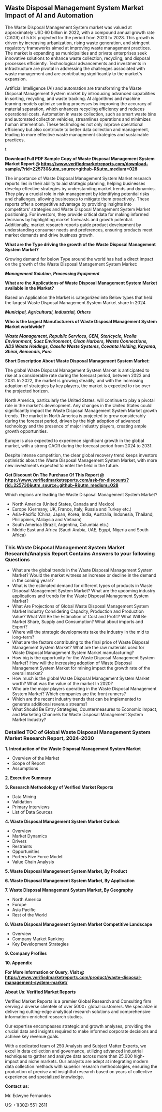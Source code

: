 <h2>Waste Disposal Management System Market Impact of AI and Automation</h2><p>The Waste Disposal Management System market was valued at approximately USD 60 billion in 2022, with a compound annual growth rate (CAGR) of 5.5% projected for the period from 2023 to 2028. This growth is driven by increasing urbanization, rising waste generation, and stringent regulatory frameworks aimed at improving waste management practices. The market is expanding as municipalities and private enterprises seek innovative solutions to enhance waste collection, recycling, and disposal processes efficiently. Technological advancements and investments in infrastructure are pivotal in addressing the challenges associated with waste management and are contributing significantly to the market's expansion.</p><p>Artificial Intelligence (AI) and automation are transforming the Waste Disposal Management System market by introducing advanced capabilities in sorting, recycling, and waste tracking. AI algorithms and machine learning models optimize sorting processes by improving the accuracy of material separation, which enhances recycling efficiency and reduces operational costs. Automation in waste collection, such as smart waste bins and automated collection vehicles, streamlines operations and minimizes human intervention. These technologies not only improve operational efficiency but also contribute to better data collection and management, leading to more effective waste management strategies and sustainable practices.</p>t</p><p id="" class=""><strong>Download Full PDF Sample Copy of Waste Disposal Management System Market Report @ <a href="https://www.verifiedmarketreports.com/download-sample/?rid=225730&utm_source=github-R&utm_medium=028" target="_blank">https://www.verifiedmarketreports.com/download-sample/?rid=225730&utm_source=github-R&utm_medium=028</a></strong></p><p>The importance of&nbsp;Waste Disposal Management System Market research reports lies in their ability to aid strategic planning, helping businesses develop effective strategies by understanding market trends and dynamics. They play a crucial role in risk management by identifying potential risks and challenges, allowing businesses to mitigate them proactively. These reports offer a competitive advantage by providing insights into competitors' strategies and Waste Disposal Management System Market positioning. For investors, they provide critical data for making informed decisions by highlighting market forecasts and growth potential. Additionally, market research reports guide product development by understanding consumer needs and preferences, ensuring products meet market demands and drive business growth.</p><p><strong>What are the&nbsp;Type driving the growth of the Waste Disposal Management System Market?</strong></p><p id="" class="">Growing demand for below Type around the world has had a direct impact on the growth of the Waste Disposal Management System Market:</p><em><strong>Management Solution, Processing Equipment</strong></em></p><strong>What are the&nbsp;Applications&nbsp;of Waste Disposal Management System Market available in the Market?</strong></p><p id="" class="">Based on Application the Market is categorized into Below types that held the largest Waste Disposal Management System Market share In 2024.</p><em><strong>Municipal, Agricultural, Industrial, Others</strong></em></p><strong>Who is the largest Manufacturers of Waste Disposal Management System Market worldwide?</strong></p><p><em><strong>Waste Management, Republic Services, GEM, Stericycle, Veolia Environment, Suez Environment, Clean Harbors, Waste Connections, ADS Waste Holdings, Casella Waste Systems, Covanta Holding, Kayama, Shirai, Remondis, Parc</strong></em></p><p id="" class=""><strong>Short Description About Waste Disposal Management System Market:</strong></p><p>The global Waste Disposal Management System Market is anticipated to rise at a considerable rate during the forecast period, between 2023 and 2031. In 2022, the market is growing steadily, and with the increasing adoption of strategies by key players, the market is expected to rise over the projected horizon.</p><p>North America, particularly the United States, will continue to play a pivotal role in the market's development. Any changes in the United States could significantly impact the Waste Disposal Management System Market growth trends. The market in North America is projected to grow considerably during the forecast period, driven by the high adoption of advanced technology and the presence of major industry players, creating ample growth opportunities.</p><p>Europe is also expected to experience significant growth in the global market, with a strong CAGR during the forecast period from 2024 to 2031.</p><p>Despite intense competition, the clear global recovery trend keeps investors optimistic about the Waste Disposal Management System Market, with more new investments expected to enter the field in the future.</p><p id="" class=""><strong>Get Discount On The Purchase Of This Report @ <a href="https://www.verifiedmarketreports.com/ask-for-discount/?rid=225730&utm_source=github-R&utm_medium=028" target="_blank">https://www.verifiedmarketreports.com/ask-for-discount/?rid=225730&utm_source=github-R&utm_medium=028</a></strong></p>Which regions are leading the Waste Disposal Management System Market?</p><ul><li>North America (United States, Canada and Mexico)</li><li>Europe (Germany, UK, France, Italy, Russia and Turkey etc.)</li><li>Asia-Pacific (China, Japan, Korea, India, Australia, Indonesia, Thailand, Philippines, Malaysia and Vietnam)</li><li>South America (Brazil, Argentina, Columbia etc.)</li><li>Middle East and Africa (Saudi Arabia, UAE, Egypt, Nigeria and South Africa)</li></ul><h3 id="" class="">This Waste Disposal Management System Market Research/Analysis Report Contains Answers to your following Questions</h3><ul><li>What are the global trends in the Waste Disposal Management System Market? Would the market witness an increase or decline in the demand in the coming years?</li><li>What is the estimated demand for different types of products in Waste Disposal Management System Market? What are the upcoming industry applications and trends for the Waste Disposal Management System Market?</li><li>What Are Projections of Global Waste Disposal Management System Market Industry Considering Capacity, Production and Production Value? What Will Be the Estimation of Cost and Profit? What Will Be Market Share, Supply and Consumption? What about imports and Export?</li><li>Where will the strategic developments take the industry in the mid to long-term?</li><li>What are the factors contributing to the final price of Waste Disposal Management System Market? What are the raw materials used for Waste Disposal Management System Market manufacturing?</li><li>How big is the opportunity for the Waste Disposal Management System Market? How will the increasing adoption of Waste Disposal Management System Market for mining impact the growth rate of the overall market?</li><li>How much is the global Waste Disposal Management System Market worth? What was the value of the market In 2020?</li><li>Who are the major players operating in the Waste Disposal Management System Market? Which companies are the front runners?</li><li>Which are the recent industry trends that can be implemented to generate additional revenue streams?</li><li>What Should Be Entry Strategies, Countermeasures to Economic Impact, and Marketing Channels for Waste Disposal Management System Market Industry?</li></ul><h3 id="" class="">Detailed TOC of Global Waste Disposal Management System Market Research Report, 2024-2030</h3><p id="" class=""><strong>1. Introduction of the Waste Disposal Management System Market</strong></p><ul><li>Overview of the Market</li><li>Scope of Report</li><li>Assumptions</li></ul><p id="" class=""><strong>2. Executive Summary</strong></p><p id="" class=""><strong>3. Research Methodology of Verified Market Reports</strong></p><ul><li>Data Mining</li><li>Validation</li><li>Primary Interviews</li><li>List of Data Sources</li></ul><p id="" class=""><strong>4. Waste Disposal Management System Market Outlook</strong></p><ul><li>Overview</li><li>Market Dynamics</li><li>Drivers</li><li>Restraints</li><li>Opportunities</li><li>Porters Five Force Model</li><li>Value Chain Analysis</li></ul><p id="" class=""><strong>5. Waste Disposal Management System Market, By Product</strong></p><p id="" class=""><strong>6. Waste Disposal Management System Market, By Application</strong></p><p id="" class=""><strong>7. Waste Disposal Management System Market, By Geography</strong></p><ul><li>North America</li><li>Europe</li><li>Asia Pacific</li><li>Rest of the World</li></ul><p id="" class=""><strong>8. Waste Disposal Management System Market Competitive Landscape</strong></p><ul><li>Overview</li><li>Company Market Ranking</li><li>Key Development Strategies</li></ul><p id="" class=""><strong>9. Company Profiles</strong></p><p id="" class=""><strong>10. Appendix</strong></p><p id="" class=""><strong>For More Information or Query, Visit @ <a href="https://www.verifiedmarketreports.com/product/waste-disposal-management-system-market/" target="_blank">https://www.verifiedmarketreports.com/product/waste-disposal-management-system-market/</a></strong></p><p id="" class=""><strong>About Us: Verified Market Reports</strong></p><p id="" class="">Verified Market Reports is a premier Global Research and Consulting firm serving a diverse clientele of over 5000+ global customers. We specialize in delivering cutting-edge analytical research solutions and comprehensive information-enriched research studies.</p><p id="" class="">Our expertise encompasses strategic and growth analyses, providing the crucial data and insights required to make informed corporate decisions and achieve key revenue goals.</p><p id="" class="">With a dedicated team of 250 Analysts and Subject Matter Experts, we excel in data collection and governance, utilizing advanced industrial techniques to gather and analyze data across more than 25,000 high-impact and niche markets. Our analysts are adept at integrating modern data collection methods with superior research methodologies, ensuring the production of precise and insightful research based on years of collective experience and specialized knowledge.</p><p id="" class=""><strong>Contact us:</strong></p><p id="" class="">Mr. Edwyne Fernandes</p><p id="" class="">US: +1(302) 551-2611</p>